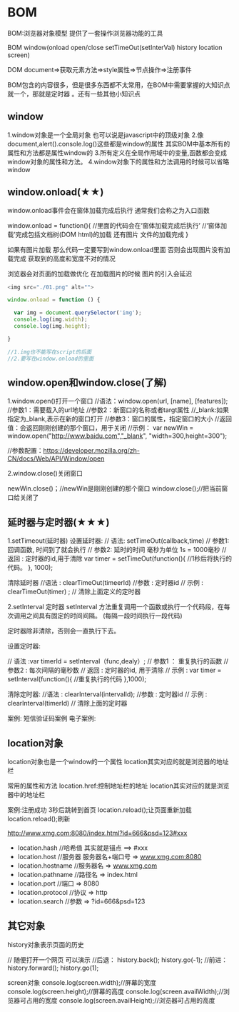 # BOM

BOM:浏览器对象模型  提供了一套操作浏览器功能的工具

BOM
window(onload open/close  setTimeOut(setInterVal) history location screen)

DOM
document=>获取元素方法=>style属性=>节点操作=>注册事件

BOM包含的内容很多，但是很多东西都不太常用，在BOM中需要掌握的大知识点就一个，那就是定时器 。还有一些其他小知识点

## window

1.window对象是一个全局对象 也可以说是javascript中的顶级对象
2.像document,alert().console.log()这些都是window的属性  其实BOM中基本所有的属性和方法都是属性window的
3.所有定义在全局作用域中的变量,函数都会变成window对象的属性和方法。
4.window对象下的属性和方法调用的时候可以省略window

## window.onload(★★)

window.onload事件会在窗体加载完成后执行  通常我们会称之为入口函数

window.onload = function(){
    //里面的代码会在‘窗体加载完成后执行’
    //‘窗体加载’完成包括文档树(DOM html)的加载 还有图片 文件的加载完成
}

如果有图片加载 那么代码一定要写到window.onload里面   否则会出现图片没有加载完成 获取到的高度和宽度不对的情况

浏览器会对页面的加载做优化  在加载图片的时候  图片的引入会延迟

```javascript
<img src="./01.png" alt="">

window.onload = function () {

  var img = document.querySelector('img');
  console.log(img.width);
  console.log(img.height);

}

//1.img也不能写在script的后面
//2.要写在window.onload的里面
```

## window.open和window.close(了解)

1.window.open()打开一个窗口
//语法：window.open(url, [name], [features]);
//参数1：需要载入的url地址
//参数2：新窗口的名称或者targt属性
//_blank:如果指定为_blank,表示在新的窗口打开
//参数3：窗口的属性，指定窗口的大小
//返回值：会返回刚刚创建的那个窗口，用于关闭
//示例：
var newWin = window.open("http://www.baidu.com","_blank", "width=300,height=300");

//参数配置：https://developer.mozilla.org/zh-CN/docs/Web/API/Window/open

2.window.close()关闭窗口

newWin.close()；//newWin是刚刚创建的那个窗口
window.close();//把当前窗口给关闭了

## 延时器与定时器(★★★)

1.setTimeout(延时器)
设置延时器:
// 语法: setTimeOut(callback,time)
// 参数1: 回调函数, 时间到了就会执行
// 参数2: 延时的时间  毫秒为单位 1s = 1000毫秒
// 返回 : 定时器的id,用于清除
var timer = setTimeOut(function(){
//1秒后将执行的代码。
}, 1000);

清除延时器
//语法 : clearTimeOut(timeerId)
//参数 : 定时器id
// 示例 :
clearTimeOut(timer) ; // 清除上面定义的定时器

2.setInterval 定时器
setInterval 方法重复调用一个函数或执行一个代码段，在每次调用之间具有固定的时间间隔。  (每隔一段时间执行一段代码)

定时器除非清除，否则会一直执行下去。

设置定时器:

// 语法 :var timerId = setInterval（func,dealy）;
// 参数1 ： 重复执行的函数
// 参数2 : 每次间隔的毫秒数
// 返回 : 定时器的id,  用于清除
// 示例 : 
var timer = setInterval(function(){
  //重复执行的代码
},1000);

清除定时器:
//语法 : clearInterval(intervalId);
//参数 : 定时器id
// 示例 :
clearInterval(timerId) // 清除上面的定时器

案例:
    短信验证码案例
    电子案例:

## location对象

location对象也是一个window的一个属性
location其实对应的就是浏览器的地址栏

常用的属性和方法
 location.href:控制地址栏的地址
 location其实对应的就是浏览器中的地址栏

案例:注册成功  3秒后跳转到首页
location.reload();让页面重新加载
location.reload();刷新

http://www.xmg.com:8080/index.html?id=666&psd=123#xxx  

- location.hash  //哈希值 其实就是锚点     ==> #xxx
- location.host  //服务器 服务器名+端口号  => www.xmg.com:8080
- location.hostname //服务器名            =>  www.xmg.com
- location.pathname //路径名             => index.html
- location.port //端口                   => 8080
- location.protocol //协议               => http 
- location.search //参数                 => ?id=666&psd=123

## 其它对象

history对象表示页面的历史

// 随便打开一个网页 可以演示
//后退：
history.back();
history.go(-1);
//前进：
history.forward();
history.go(1);

screen对象
console.log(screen.width);//屏幕的宽度 
console.log(screen.height);//屏幕的高度
console.log(screen.availWidth);//浏览器可占用的宽度
console.log(screen.availHeight);//浏览器可占用的高度
